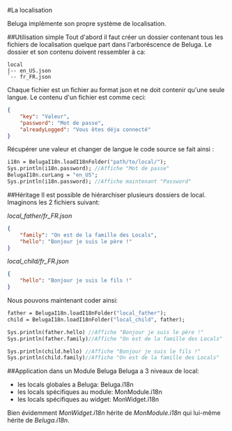 #La localisation

Beluga implémente son propre système de localisation.

##Utilisation simple
Tout d'abord il faut créer un dossier contenant tous les fichiers de localisation quelque part dans l'arboréscence de Beluga.
Le dossier et son contenu doivent ressembler à ca:
```
local
|-- en_US.json
`-- fr_FR.json
```
Chaque fichier est un fichier au format json et ne doit contenir qu'une seule langue.
Le contenu d'un fichier est comme ceci:

```json
{
    "key": "Valeur",
    "password": "Mot de passe",
    "alreadyLogged": "Vous êtes déja connecté"
}
```

Récupérer une valeur et changer de langue le code source se fait ainsi :
```haxe
i18n = BelugaI18n.loadI18nFolder("path/to/local/");
Sys.println(i18n.password); //Affiche "Mot de passe"
BelugaI18n.curLang = "en_US";
Sys.println(i18n.password); //Affiche maintenant "Password"
```

##Héritage
Il est possible de hiérarchiser plusieurs dossiers de local. Imaginons les 2 fichiers suivant:

*local_father/fr_FR.json*
```json
{
    "family": "On est de la famille des Locals",
    "hello": "Bonjour je suis le père !"
}
```

*local_child/fr_FR.json*
```json
{
    "hello": "Bonjour je suis le fils !"
}
```

Nous pouvons maintenant coder ainsi:
```haxe
father = BelugaI18n.loadI18nFolder("local_father");
child = BelugaI18n.loadI18nFolder("local_child", father);

Sys.println(father.hello) //Affiche "Bonjour je suis le père !"
Sys.println(father.family)//Affiche "On est de la famille des Locals"

Sys.println(child.hello) //Affiche "Bonjour je suis le fils !"
Sys.println(child.family)//Affiche "On est de la famille des Locals"
```

##Application dans un Module Beluga
Beluga a 3 niveaux de local:
- les locals globales a Beluga: Beluga.i18n
- les locals spécifiques au module: MonModule.i18n
- les locals spécifiques au widget: MonWidget.i18n

Bien évidemment *MonWidget.i18n* hérite de *MonModule.i18n* qui lui-même hérite de *Beluga.i18n*.
